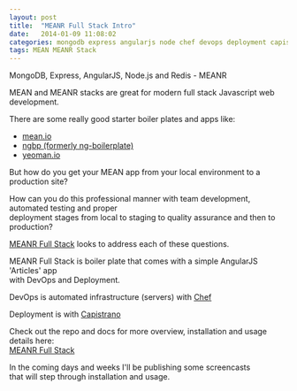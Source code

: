 ```yaml
---
layout: post
title:  "MEANR Full Stack Intro"
date:   2014-01-09 11:08:02
categories: mongodb express angularjs node chef devops deployment capistrano
tags: MEAN MEANR Stack
---
```


MongoDB, Express, AngularJS, Node.js and Redis - MEANR

MEAN and MEANR stacks are great for modern full stack Javascript web development.

There are some really good starter boiler plates and apps like:

* [mean.io](http://mean.io/)
* [ngbp (formerly ng-boilerplate)](https://github.com/ngbp/ngbp)
* [yeoman.io](http://yeoman.io/)

But how do you get your MEAN app from your local environment to a production site?

How can you do this professional manner with team development, automated testing and proper
<br/>deployment stages from local to staging to quality assurance and then to production?

[MEANR Full Stack](https://github.com/rudijs/meanr-full-stack) looks to address each of these questions.

MEANR Full Stack is boiler plate that comes with a simple AngularJS 'Articles' app<br/>with DevOps and Deployment.

DevOps is automated infrastructure (servers) with [Chef](http://www.getchef.com/)

Deployment is with [Capistrano](http://capistranorb.com/)

Check out the repo and docs for more overview, installation and usage details here:
<br/>[MEANR Full Stack](https://github.com/rudijs/meanr-full-stack)

In the coming days and weeks I'll be publishing some screencasts<br/>that will step through installation and usage.

